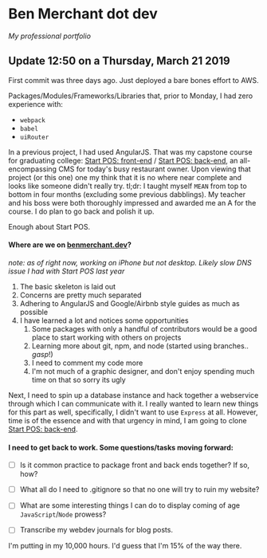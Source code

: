 # Ben Merchant dot dev
*My professional portfolio*


## Update 12:50 on a Thursday, March 21 2019

First commit was three days ago. Just deployed a bare bones effort to AWS. 

Packages/Modules/Frameworks/Libraries that, prior to Monday, I had zero experience with:
* `webpack`
* `babel`
* `uiRouter`

In a previous project, I had used AngularJS. That was my capstone course for graduating college: [Start POS: front-end](https://github.com/benmerchant/StartPOS-frontend) / [Start POS: back-end](https://github.com/benmerchant/StartPOS-backend), an all-encompassing CMS for today's busy restaurant owner. Upon viewing that project (or this one) one my think that it is no where near complete and looks like someone didn't really try. tl;dr: I taught myself `MEAN` from top to bottom in four months (excluding some previous dabblings). My teacher and his boss were both thoroughly impressed and awarded me an A for the course. I do plan to go back and polish it up. 

Enough about Start POS.

#### Where are we on [benmerchant.dev](www.benmerchant.dev)? 
*note: as of right now, working on iPhone but not desktop. Likely slow DNS issue I had with Start POS last year*

1. The basic skeleton is laid out
1. Concerns are pretty much separated
1. Adhering to AngularJS and Google/Airbnb style guides as much as possible
1. I have learned a lot and notices some opportunities
   1. Some packages with only a handful of contributors would be a good place to start working with others on projects
   1. Learning more about git, npm, and node (started using branches.. *gasp*!)
   1. I need to comment my code more
   1. I'm not much of a graphic designer, and don't enjoy spending much time on that so sorry its ugly

Next, I need to spin up a database instance and hack together a webservice through which I can communicate with it. I really wanted to learn new things for this part as well, specifically, I didn't want to use `Express` at all. However, time is of the essence and with that urgency in mind, I am going to clone [Start POS: back-end](https://github.com/benmerchant/StartPOS-backend). 

#### I need to get back to work. Some questions/tasks moving forward:

- [ ] Is it common practice to package front and back ends together? If so, how?
- [ ] What all do I need to .gitignore so that no one will try to ruin my website?
- [ ] What are some interesting things I can do to display coming of age `JavaScript`/`Node` prowess?
- [ ] Transcribe my webdev journals for blog posts. 


I'm putting in my 10,000 hours. I'd guess that I'm 15% of the way there. 
 

